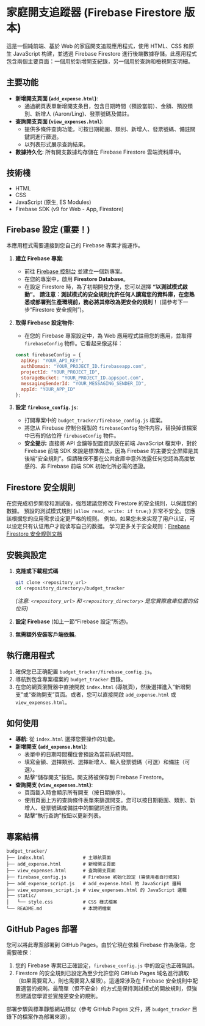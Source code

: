 # 家庭開支追蹤器 (Firebase Firestore 版本)

這是一個純前端、基於 Web 的家庭開支追蹤應用程式，使用 HTML、CSS 和原生 JavaScript 构建，並透過 Firebase Firestore 進行後端數據存儲。此應用程式包含兩個主要頁面：一個用於新增開支紀錄，另一個用於查詢和檢視開支明細。

## 主要功能

-   **新增開支頁面 (`add_expense.html`)**:
    -   通過網頁表單新增開支条目，包含日期時間（預設當前）、金額、預設類別、新增人 (Aaron/Ling)、發票號碼及備註。
-   **查詢開支頁面 (`view_expenses.html`)**:
    -   提供多條件查詢功能，可按日期範圍、類別、新增人、發票號碼、備註關鍵詞進行篩選。
    -   以列表形式展示查詢結果。
-   **數據持久化**: 所有開支數據均存儲在 Firebase Firestore 雲端資料庫中。

## 技術棧

-   HTML
-   CSS
-   JavaScript (原生, ES Modules)
-   Firebase SDK (v9 for Web - App, Firestore)

## Firebase 設定 (重要！)

本應用程式需要連接到您自己的 Firebase 專案才能運作。

1.  **建立 Firebase 專案**:
    *   前往 [Firebase 控制台](https://console.firebase.google.com/) 並建立一個新專案。
    *   在您的專案中，啟用 **Firestore Database**。
    *   在設定 Firestore 時，為了初期開發方便，您可以選擇 **“以測試模式啟動”**。 **請注意：測試模式的安全規則允許任何人讀寫您的資料庫，在您熟悉或部署到生產環境前，務必將其修改為更安全的規則！** (請參考下一步“Firestore 安全規則”)。

2.  **取得 Firebase 設定物件**:
    *   在您的 Firebase 專案設定中，為 Web 應用程式註冊您的應用，並取得 `firebaseConfig` 物件。它看起来像这样：
      ```javascript
      const firebaseConfig = {
        apiKey: "YOUR_API_KEY",
        authDomain: "YOUR_PROJECT_ID.firebaseapp.com",
        projectId: "YOUR_PROJECT_ID",
        storageBucket: "YOUR_PROJECT_ID.appspot.com",
        messagingSenderId: "YOUR_MESSAGING_SENDER_ID",
        appId: "YOUR_APP_ID"
      };
      ```

3.  **設定 `firebase_config.js`**:
    *   打開專案中的 `budget_tracker/firebase_config.js` 檔案。
    *   將您从 Firebase 控制台複製的 `firebaseConfig` 物件内容，替换掉该檔案中已有的佔位符 `firebaseConfig` 物件。
    *   **安全提示**: 直接將 API 金鑰等配置資訊放在前端 JavaScript 檔案中，對於 Firebase 前端 SDK 來說是標準做法，因為 Firebase 的主要安全屏障是其後端“安全規則”。但請確保不要在公共倉庫中意外洩露任何您認為高度敏感的、非 Firebase 前端 SDK 初始化所必需的憑證。

## Firestore 安全規則

在您完成初步開發和測試後，強烈建議您修改 Firestore 的安全規則，以保護您的數據。
預設的測試模式規則 (`allow read, write: if true;`) 非常不安全。您應該根据您的应用需求设定更严格的规则。
例如，如果您未来实现了用户认证，可以设定只有认证用户才能读写自己的数据。
学习更多关于安全规则：[Firebase Firestore 安全规则文档](https://firebase.google.com/docs/firestore/security/get-started)

## 安裝與設定

1.  **克隆或下載程式碼**
    ```bash
    git clone <repository_url>
    cd <repository_directory>/budget_tracker
    ```
    *(注意: `<repository_url>` 和 `<repository_directory>` 是您實際倉庫位置的佔位符)*

2.  **設定 Firebase** (如上一節“Firebase 設定”所述)。

3.  **無需額外安裝客戶端依賴**。

## 執行應用程式

1.  確保您已正确配置 `budget_tracker/firebase_config.js`。
2.  導航到包含專案檔案的 `budget_tracker` 目錄。
3.  在您的網頁瀏覽器中直接開啟 `index.html` (導航頁)，然後選擇進入“新增開支”或“查詢開支”頁面。或者，您可以直接開啟 `add_expense.html` 或 `view_expenses.html`。

## 如何使用

-   **導航**: 從 `index.html` 選擇您要操作的功能。
-   **新增開支 (`add_expense.html`)**:
    -   表單中的日期時間欄位會預設為當前系統時間。
    -   填寫金額、選擇類別、選擇新增人、輸入發票號碼（可選）和備註（可選）。
    -   點擊“儲存開支”按鈕。開支將被保存到 Firebase Firestore。
-   **查詢開支 (`view_expenses.html`)**:
    -   頁面載入時會顯示所有開支（按日期排序）。
    -   使用頁面上方的查詢條件表單來篩選開支。您可以按日期範圍、類別、新增人、發票號碼或備註中的關鍵詞進行查詢。
    -   點擊“執行查詢”按鈕以更新列表。

## 專案結構

```
budget_tracker/
├── index.html              # 主導航頁面
├── add_expense.html        # 新增開支頁面
├── view_expenses.html      # 查詢開支頁面
├── firebase_config.js      # Firebase 初始化設定 (需使用者自行填寫)
├── add_expense_script.js   # add_expense.html 的 JavaScript 邏輯
├── view_expenses_script.js # view_expenses.html 的 JavaScript 邏輯
├── static/
│   └── style.css           # CSS 樣式檔案
└── README.md               # 本說明檔案
```

## GitHub Pages 部署

您可以將此專案部署到 GitHub Pages。由於它現在依賴 Firebase 作為後端，您需要確保：
1.  您的 Firebase 專案已正確設定，`firebase_config.js` 中的設定也正確無誤。
2.  Firestore 的安全規則已設定為至少允許您的 GitHub Pages 域名進行讀取（如果需要寫入，則也需要寫入權限）。這通常涉及在 Firebase 安全規則中配置適當的規則。最簡單（但不安全）的方式是保持測試模式的開放規則，但強烈建議您學習並實施更安全的規則。

部署步驟與標準靜態網站類似（參考 GitHub Pages 文件，將 `budget_tracker` 目錄下的檔案作為部署來源）。
```
